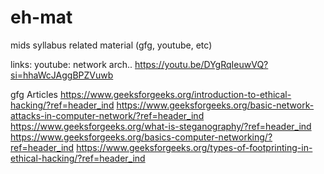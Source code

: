# eh-mat
mids syllabus related material (gfg, youtube, etc)

links:
youtube: network arch..
https://youtu.be/DYgRqIeuwVQ?si=hhaWcJAggBPZVuwb

gfg Articles
https://www.geeksforgeeks.org/introduction-to-ethical-hacking/?ref=header_ind
https://www.geeksforgeeks.org/basic-network-attacks-in-computer-network/?ref=header_ind
https://www.geeksforgeeks.org/what-is-steganography/?ref=header_ind
https://www.geeksforgeeks.org/basics-computer-networking/?ref=header_ind
https://www.geeksforgeeks.org/types-of-footprinting-in-ethical-hacking/?ref=header_ind


